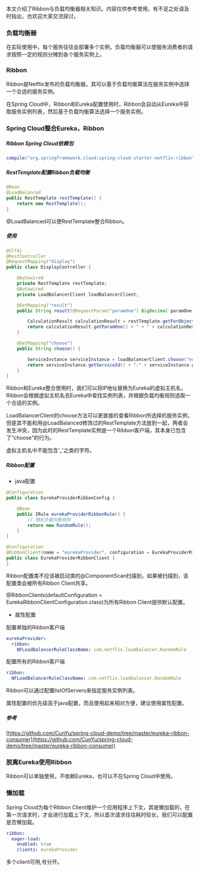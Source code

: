 本文介绍了Ribbon与负载均衡器相关知识。内容仅供参考使用，有不足之处请及时指出，也欢迎大家交流探讨。

### 负载均衡器

在实际使用中，每个服务往往会部署多个实例，负载均衡器可以使服务消费者的请求按照一定的规则分摊到各个服务实例上。

### Ribbon

Ribbon是Netflix发布的负载均衡器，其可以基于负载均衡算法在服务实例中选择一个合适的服务实例。

在Spring Cloud中，Ribbon和Eureka配置使用时，Ribbon会自动从Eureka中获取服务实例列表，然后基于负载均衡算法选择一个服务实例。

### Spring Cloud整合Eureka，Ribbon

##### Ribbon Spring Cloud依赖包

``` groovy
compile("org.springframework.cloud:spring-cloud-starter-netflix-ribbon")
```

##### RestTemplate配置Ribbon负载均衡

``` java
@Bean
@LoadBalanced
public RestTemplate restTemplate() {
    return new RestTemplate();
}
```

@LoadBalanced可以使RestTemplate整合Ribbon。

##### 使用

``` java
@Slf4j
@RestController
@RequestMapping("display")
public class DisplayController {

    @Autowired
    private RestTemplate restTemplate;
    @Autowired
    private LoadBalancerClient loadBalancerClient;

    @GetMapping("result")
    public String result(@RequestParam("paramOne") BigDecimal paramOne, @RequestParam("paramTwo") BigDecimal paramTwo) {

        CalculationResult calculationResult = restTemplate.getForObject("http://eurekaProvider/calculation/add?paramOne=" + paramOne + "&paramTwo=" + paramTwo, CalculationResult.class);
        return calculationResult.getParamOne() + " + " + calculationResult.getParamTwo() + " = " + calculationResult.getResult();
    }

    @GetMapping("choose")
    public String choose() {

        ServiceInstance serviceInstance = loadBalancerClient.choose("eurekaProvider");
        return serviceInstance.getServiceId() + ":" + serviceInstance.getHost() + ":" + serviceInstance.getPort();
    }
}
```

Ribbon和Eureka整合使用时，我们可以将IP地址替换为Eureka的虚拟主机名，Ribbon会根据虚拟主机名去Eureka中查找实例列表，并根据负载均衡规则选取一个合适的实例。

LoadBalancerClient的choose方法可以更直接的查看Ribbon所选择的服务实例，但是其不能和用@LoadBalanced修饰过的RestTemplate方法放到一起，两者会发生冲突，因为此时的RestTemplate实例是一个Ribbon客户端，其本身已包含了“choose”的行为。

虚拟主机名中不能包含'_'之类的字符。

##### Ribbon配置

* java配置

``` java
@Configuration
public class EurekaProviderRibbonConfig {

    @Bean
    public IRule eurekaProviderRibbonRule() {
        // 随机负载均衡规则
        return new RandomRule();
    }
}
```

``` java
@Configuration
@RibbonClient(name = "eurekaProvider", configuration = EurekaProviderRibbonConfig.class)
public class EurekaProviderRibbonClient {
}
```

Ribbon配置类不应该被启动类的@ComponentScan扫描到，如果被扫描到，该配置类会被所有Ribbon Client共享。

@RibbonClients(defaultConfiguration = EurekaRibbonClientConfiguration.class)为所有Ribbon Client提供默认配置。

* 属性配置

配置单独的Ribbon客户端

``` yml
eurekaProvider:
  ribbon:
    NFLoadBalancerRuleClassName: com.netflix.loadbalancer.RandomRule
```

配置所有的Ribbon客户端

``` yml
ribbon:
  NFLoadBalancerRuleClassName: com.netflix.loadbalancer.RandomRule
```

Ribbon可以通过配置listOfServers来指定服务实例列表。

属性配置的优先级高于java配置，而且使用起来相对方便，建议使用属性配置。

##### 参考

[https://github.com/CunYu/spring-cloud-demo/tree/master/eureka-ribbon-consumer](https://github.com/CunYu/spring-cloud-demo/tree/master/eureka-ribbon-consumer)

### 脱离Eureka使用Ribbon

Ribbon可以单独使用，不依赖Eureka，也可以不在Spring Cloud中使用。

### 懒加载

Spring Cloud为每个Ribbon Client维护一个应用程序上下文，其是懒加载的，在第一次请求时，才会进行加载上下文，所以首次请求往往耗时较长，我们可以配置是否懒加载。

``` yml
ribbon:
  eager-load:
    enabled: true
    clients: eurekaProvider
```

多个client可用,号分开。